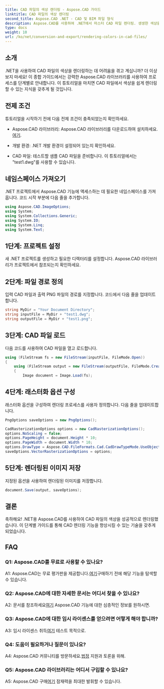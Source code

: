 ```yaml
---
title: CAD 파일의 색상 렌더링 - Aspose.CAD 가이드
linktitle: CAD 파일의 색상 렌더링
second_title: Aspose.CAD .NET - CAD 및 BIM 파일 형식
description: Aspose.CAD를 사용하여 .NET에서 마스터 CAD 파일 렌더링. 생생한 색상을 위한 단계별 가이드를 따르세요.
type: docs
weight: 10
url: /ko/net/conversion-and-export/rendering-colors-in-cad-files/
---
```

## 소개

.NET을 사용하여 CAD 파일의 색상을 렌더링하는 데 어려움을 겪고 계십니까? 더 이상 보지 마세요! 이 종합 가이드에서는 강력한 Aspose.CAD 라이브러리를 사용하여 프로세스를 단계별로 안내합니다. 이 튜토리얼을 마치면 CAD 파일에서 색상을 쉽게 렌더링할 수 있는 지식을 갖추게 될 것입니다.

## 전제 조건

튜토리얼을 시작하기 전에 다음 전제 조건이 충족되었는지 확인하세요.

-  Aspose.CAD 라이브러리: Aspose.CAD 라이브러리를 다운로드하여 설치하세요.[여기](https://releases.aspose.com/cad/net/).

- 개발 환경: .NET 개발 환경이 설정되어 있는지 확인하세요.

- CAD 파일: 테스트할 샘플 CAD 파일을 준비합니다. 이 튜토리얼에서는 "test1.dwg"를 사용할 수 있습니다.

## 네임스페이스 가져오기

.NET 프로젝트에서 Aspose.CAD 기능에 액세스하는 데 필요한 네임스페이스를 가져옵니다. 코드 시작 부분에 다음 줄을 추가합니다.

```csharp
using Aspose.CAD.ImageOptions;
using System;
using System.Collections.Generic;
using System.IO;
using System.Linq;
using System.Text;
```

## 1단계: 프로젝트 설정

새 .NET 프로젝트를 생성하고 필요한 디렉터리를 설정합니다. Aspose.CAD 라이브러리가 프로젝트에서 참조되는지 확인하세요.

## 2단계: 파일 경로 정의

입력 CAD 파일과 출력 PNG 파일의 경로를 지정합니다. 코드에서 다음 줄을 업데이트합니다.

```csharp
string MyDir = "Your Document Directory";
string inputFile = MyDir + "test1.dwg";
string outputFile = MyDir + "test1.png";
```

## 3단계: CAD 파일 로드

다음 코드를 사용하여 CAD 파일을 열고 로드합니다.

```csharp
using (FileStream fs = new FileStream(inputFile, FileMode.Open))
{
    using (FileStream output = new FileStream(outputFile, FileMode.Create))
    {
        Image document = Image.Load(fs);
```

## 4단계: 래스터화 옵션 구성

래스터화 옵션을 구성하여 렌더링 프로세스를 사용자 정의합니다. 다음 줄을 업데이트합니다.

```csharp
PngOptions saveOptions = new PngOptions();

CadRasterizationOptions options = new CadRasterizationOptions();
options.NoScaling = false;
options.PageHeight = document.Height * 10;
options.PageWidth = document.Width * 10;
options.DrawType = Aspose.CAD.FileFormats.Cad.CadDrawTypeMode.UseObjectColor;
saveOptions.VectorRasterizationOptions = options;
```

## 5단계: 렌더링된 이미지 저장

지정된 옵션을 사용하여 렌더링된 이미지를 저장합니다.

```csharp
document.Save(output, saveOptions);
```

## 결론

축하해요! .NET용 Aspose.CAD를 사용하여 CAD 파일의 색상을 성공적으로 렌더링했습니다. 이 단계별 가이드를 통해 CAD 렌더링 기능을 향상시킬 수 있는 기술을 갖추게 되었습니다.

## FAQ

### Q1: Aspose.CAD를 무료로 사용할 수 있나요?

 A1: Aspose.CAD는 무료 평가판을 제공합니다.[여기](https://releases.aspose.com/)구매하기 전에 해당 기능을 탐색할 수 있습니다.

### Q2: Aspose.CAD에 대한 자세한 문서는 어디서 찾을 수 있나요?

 A2: 문서를 참조하세요[여기](https://reference.aspose.com/cad/net/) Aspose.CAD 기능에 대한 심층적인 정보를 원하시면.

### Q3: Aspose.CAD에 대한 임시 라이센스를 얻으려면 어떻게 해야 합니까?

 A3: 임시 라이센스 취득[여기](https://purchase.aspose.com/temporary-license/) 테스트 목적으로.

### Q4: 도움이 필요하거나 질문이 있나요?

 A4: Aspose.CAD 커뮤니티를 방문하세요.[법정](https://forum.aspose.com/c/cad/19) 지원과 토론을 위해.

### Q5: Aspose.CAD 라이브러리는 어디서 구입할 수 있나요?

 A5: Aspose.CAD 구매[여기](https://purchase.aspose.com/buy) 잠재력을 최대한 발휘할 수 있습니다.